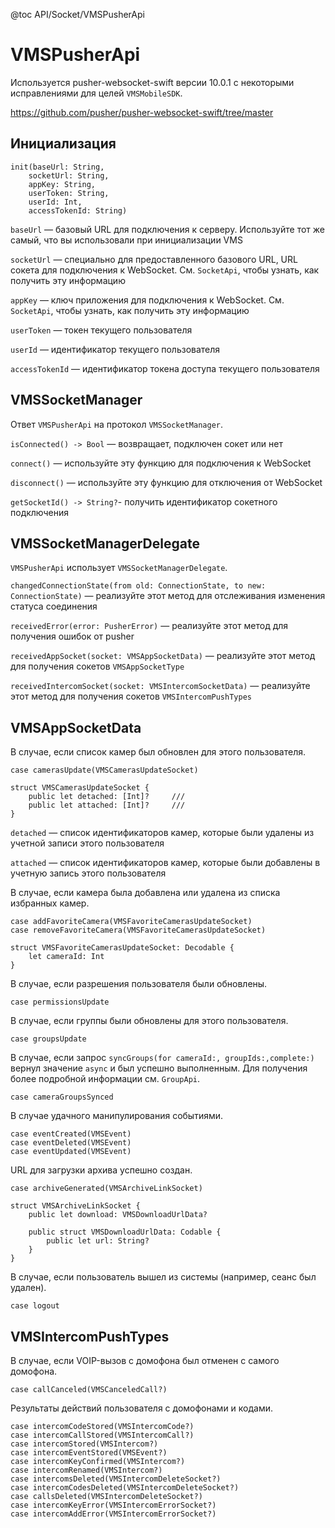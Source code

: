 @toc API/Socket/VMSPusherApi

# VMSPusherApi #
Используется pusher-websocket-swift версии 10.0.1 с некоторыми исправлениями для целей `VMSMobileSDK`.

https://github.com/pusher/pusher-websocket-swift/tree/master

## Инициализация

```
init(baseUrl: String,
    socketUrl: String,
    appKey: String,
    userToken: String,
    userId: Int,
    accessTokenId: String)
```

`baseUrl` — базовый URL для подключения к серверу. Используйте тот же самый, что вы использовали при инициализации VMS

`socketUrl` — специально для предоставленного базового URL, URL сокета для подключения к WebSocket. См. `SocketApi`, чтобы узнать, как получить эту информацию

`appKey` — ключ приложения для подключения к WebSocket. См. `SocketApi`, чтобы узнать, как получить эту информацию

`userToken` — токен текущего пользователя

`userId` — идентификатор текущего пользователя

`accessTokenId` — идентификатор токена доступа текущего пользователя


## VMSSocketManager

Ответ `VMSPusherApi` на протокол `VMSSocketManager`.

`isConnected() -> Bool` — возвращает, подключен сокет или нет

`connect()` — используйте эту функцию для подключения к WebSocket

`disconnect()` — используйте эту функцию для отключения от WebSocket

`getSocketId() -> String?`- получить идентификатор сокетного подключения


## VMSSocketManagerDelegate

`VMSPusherApi` использует `VMSSocketManagerDelegate`.

`changedConnectionState(from old: ConnectionState, to new: ConnectionState)` — реализуйте этот метод для отслеживания изменения статуса соединения

`receivedError(error: PusherError)` — реализуйте этот метод для получения ошибок от pusher

`receivedAppSocket(socket: VMSAppSocketData)` — реализуйте этот метод для получения сокетов `VMSAppSocketType`

`receivedIntercomSocket(socket: VMSIntercomSocketData)` — реализуйте этот метод для получения сокетов `VMSIntercomPushTypes`


## VMSAppSocketData

В случае, если список камер был обновлен для этого пользователя.

```
case camerasUpdate(VMSCamerasUpdateSocket)

struct VMSCamerasUpdateSocket {
    public let detached: [Int]?     /// 
    public let attached: [Int]?     /// 
}
```

`detached` — список идентификаторов камер, которые были удалены из учетной записи этого пользователя

`attached` — список идентификаторов камер, которые были добавлены в учетную запись этого пользователя

В случае, если камера была добавлена или удалена из списка избранных камер.
```
case addFavoriteCamera(VMSFavoriteCamerasUpdateSocket)
case removeFavoriteCamera(VMSFavoriteCamerasUpdateSocket)

struct VMSFavoriteCamerasUpdateSocket: Decodable {
    let cameraId: Int
}
```

В случае, если разрешения пользователя были обновлены.

```
case permissionsUpdate
```

В случае, если группы были обновлены для этого пользователя.

```
case groupsUpdate
```

В случае, если запрос `syncGroups(for cameraId:, groupIds:,complete:)` вернул значение `async` и был успешно выполненным. Для получения более подробной информации см. `GroupApi`.

```
case cameraGroupsSynced
```

В случае удачного манипулирования событиями.

```
case eventCreated(VMSEvent)
case eventDeleted(VMSEvent)
case eventUpdated(VMSEvent)
```

URL для загрузки архива успешно создан.

```
case archiveGenerated(VMSArchiveLinkSocket)

struct VMSArchiveLinkSocket {
    public let download: VMSDownloadUrlData?
    
    public struct VMSDownloadUrlData: Codable {
        public let url: String?
    }
}
```

В случае, если пользователь вышел из системы (например, сеанс был удален).

```
case logout
```

## VMSIntercomPushTypes

В случае, если VOIP-вызов с домофона был отменен с самого домофона.

```
case callCanceled(VMSCanceledCall?)
```

Результаты действий пользователя с домофонами и кодами.

```
case intercomCodeStored(VMSIntercomCode?)
case intercomCallStored(VMSIntercomCall?)
case intercomStored(VMSIntercom?)
case intercomEventStored(VMSEvent?)
case intercomKeyConfirmed(VMSIntercom?)
case intercomRenamed(VMSIntercom?)
case intercomsDeleted(VMSIntercomDeleteSocket?)
case intercomCodesDeleted(VMSIntercomDeleteSocket?)
case callsDeleted(VMSIntercomDeleteSocket?)
case intercomKeyError(VMSIntercomErrorSocket?)
case intercomAddError(VMSIntercomErrorSocket?)
```
